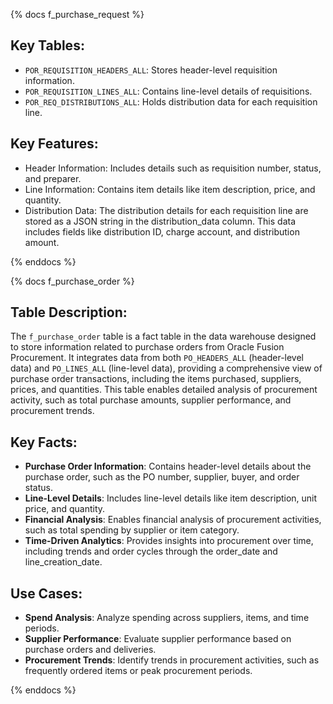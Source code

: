 {% docs f_purchase_request %}

## Key Tables:
- `POR_REQUISITION_HEADERS_ALL`: Stores header-level requisition information.
- `POR_REQUISITION_LINES_ALL`: Contains line-level details of requisitions.
- `POR_REQ_DISTRIBUTIONS_ALL`: Holds distribution data for each requisition line.

## Key Features:
- Header Information: Includes details such as requisition number, status, and preparer.
- Line Information: Contains item details like item description, price, and quantity.
- Distribution Data: The distribution details for each requisition line are stored as a JSON string in the distribution_data column. This data includes fields like distribution ID, charge account, and distribution amount.

{% enddocs %}

{% docs f_purchase_order %}

## Table Description:
The `f_purchase_order` table is a fact table in the data warehouse designed to store information related to purchase orders from Oracle Fusion Procurement. It integrates data from both `PO_HEADERS_ALL` (header-level data) and `PO_LINES_ALL` (line-level data), providing a comprehensive view of purchase order transactions, including the items purchased, suppliers, prices, and quantities. This table enables detailed analysis of procurement activity, such as total purchase amounts, supplier performance, and procurement trends.

## Key Facts:
- **Purchase Order Information**: Contains header-level details about the purchase order, such as the PO number, supplier, buyer, and order status.
- **Line-Level Details**: Includes line-level details like item description, unit price, and quantity.
- **Financial Analysis**: Enables financial analysis of procurement activities, such as total spending by supplier or item category.
- **Time-Driven Analytics**: Provides insights into procurement over time, including trends and order cycles through the order_date and line_creation_date.

## Use Cases:
- **Spend Analysis**: Analyze spending across suppliers, items, and time periods.
- **Supplier Performance**: Evaluate supplier performance based on purchase orders and deliveries.
- **Procurement Trends**: Identify trends in procurement activities, such as frequently ordered items or peak procurement periods.

{% enddocs %}
